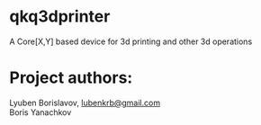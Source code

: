 # qkq3dprinter
A Core[X,Y] based device for 3d printing and other 3d operations

# Project authors:
Lyuben Borislavov, lubenkrb@gmail.com  
Boris Yanachkov
